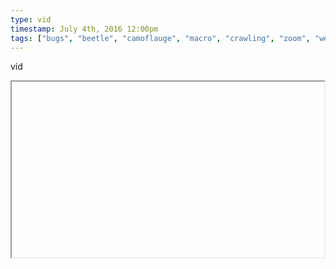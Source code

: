 ```yaml
---
type: vid
timestamp: July 4th, 2016 12:00pm
tags: ["bugs", "beetle", "camoflauge", "macro", "crawling", "zoom", "weevil", "insect", "photography"]
---
```

vid
<iframe width="500" height="281"  id="youtube_iframe" src="https://www.youtube.com/embed/zM_-XS5VIew\[!\[thumbnail\]\(http://i3.ytimg.com/vi//maxresdefault.jpg\)\]\(https://www.youtube.com/watch\?v=\)></iframe>                    
                                                    <div id="footer">
                <span id="timestamp"> July 4th, 2016 12:00pm </span>
                                                          <span class="tag">bugs</span>
                                          <span class="tag">beetle</span>
                                          <span class="tag">camoflauge</span>
                                          <span class="tag">macro</span>
                                          <span class="tag">crawling</span>
                                          <span class="tag">zoom</span>
                                          <span class="tag">weevil</span>
                                          <span class="tag">insect</span>
                                          <span class="tag">photography</span>
                                                    
            </body>
        </html>

        
<small>source: https://saturdayxiii.tumblr.com/post/146904889719</small>